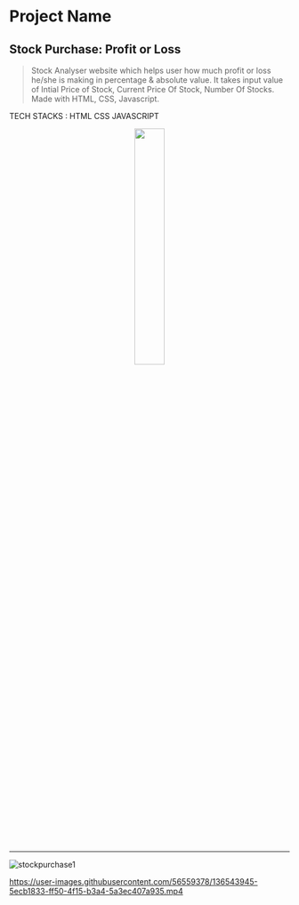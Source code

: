 <h1>Project Name </h1>

<h2> Stock Purchase: Profit or Loss   </h2>

> Stock Analyser website which helps user how much profit or loss he/she is making in percentage & absolute value. It takes input value of Intial Price of Stock, Current Price Of Stock, Number Of Stocks. Made with HTML, CSS, Javascript. 

TECH STACKS : 
HTML
CSS
JAVASCRIPT

<p align="center" width="100%">
    <img width="33%" src="https://media2.giphy.com/media/3orif3nDswxszycPq8/giphy.gif"> 
</p>

<hr>

 ![stockpurchase1](https://user-images.githubusercontent.com/56559378/136536804-5b69f237-b38e-4a2f-a5b3-21bbb61b549e.PNG)                      
 


https://user-images.githubusercontent.com/56559378/136543945-5ecb1833-ff50-4f15-b3a4-5a3ec407a935.mp4




